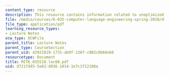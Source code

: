 ```yaml
---
content_type: resource
description: This resource contains information related to unoptimized code generation.
file: /media/courses/6-035-computer-language-engineering-spring-2010/d721fd455e62d93610141e7c3f22186a_MIT6_035S10_lec08.pdf
file_type: application/pdf
learning_resource_types:
- Lecture Notes
ocw_type: OCWFile
parent_title: Lecture Notes
parent_type: CourseSection
parent_uid: 42921819-1731-ab9f-1387-c082c0b66eb6
resourcetype: Document
title: MIT6_035S10_lec08.pdf
uid: d721fd45-5e62-d936-1014-1e7c3f22186a
---
```

